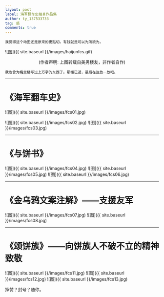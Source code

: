 ```yaml
---
layout: post
label: 海军翻车史相关作品集
author: ty_137533733
tag: 感
comments: true
---
```


    我觉得这个动图还是原来的更贴切。有钱就是可以为所欲为。

![图]({{ site.baseurl }}/images/haijunfcs.gif)
<center>(作者声明: 上图转载自美男楼友，非作者自作)</center>

    我也曾为梅兰楼写过上万字的东西了。斯楼已逝，最后在这放一放吧。

---

# 《海军翻车史》


![图]({{ site.baseurl }}/images/fcs01.jpg)

![图]({{ site.baseurl }}/images/fcs02.jpg)
![图]({{ site.baseurl }}/images/fcs03.jpg)

---

# 《与饼书》

![图]({{ site.baseurl }}/images/fcs04.jpg)
![图]({{ site.baseurl }}/images/fcs05.jpg)
![图]({{ site.baseurl }}/images/fcs06.jpg)

---

# 《金乌鸦文案注解》——支援友军

![图]({{ site.baseurl }}/images/fcs07.jpg)
![图]({{ site.baseurl }}/images/fcs08.jpg)

---

# 《颂饼族》——向饼族人不破不立的精神致敬

![图]({{ site.baseurl }}/images/fcs11.jpg)
![图]({{ site.baseurl }}/images/fcs12.jpg)
![图]({{ site.baseurl }}/images/fcs13.jpg)


掉赞？封号？随你。